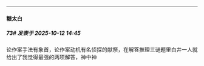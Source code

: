 ﻿
*****

####  糖太白  
##### 73#       发表于 2025-10-12 14:45

论作案手法有象首，论作案动机有名侦探的献祭，在解答推理三谜题里白井一人就给出了我觉得最强的两项解答，神中神

